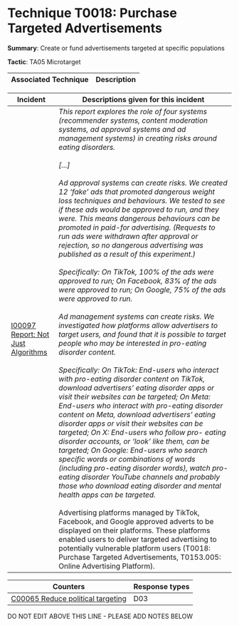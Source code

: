 # Technique T0018: Purchase Targeted Advertisements

**Summary**: Create or fund advertisements targeted at specific populations

**Tactic**: TA05 Microtarget


| Associated Technique | Description |
| --------- | ------------------------- |



| Incident | Descriptions given for this incident |
| -------- | -------------------- |
| [I00097 Report: Not Just Algorithms](../../generated_pages/incidents/I00097.md) | <i>This report explores the role of four systems (recommender systems, content moderation systems, ad approval systems and ad management systems) in creating risks around eating disorders.<br><br>[...]<br><br>Ad approval systems can create risks. We created 12 ‘fake’ ads that promoted dangerous weight loss techniques and behaviours. We tested to see if these ads would be approved to run, and they were. This means dangerous behaviours can be promoted in paid-for advertising. (Requests to run ads were withdrawn after approval or rejection, so no dangerous advertising was published as a result of this experiment.)<br><br>Specifically: On TikTok, 100% of the ads were approved to run; On Facebook, 83% of the ads were approved to run; On Google, 75% of the ads were approved to run.<br><br>Ad management systems can create risks. We investigated how platforms allow advertisers to target users, and found that it is possible to target people who may be interested in pro-eating disorder content.<br><br>Specifically: On TikTok: End-users who interact with pro-eating disorder content on TikTok, download advertisers’ eating disorder apps or visit their websites can be targeted; On Meta: End-users who interact with pro-eating disorder content on Meta, download advertisers’ eating disorder apps or visit their websites can be targeted; On X: End-users who follow pro- eating disorder accounts, or ‘look’ like them, can be targeted; On Google: End-users who search specific words or combinations of words (including pro-eating disorder words), watch pro-eating disorder YouTube channels and probably those who download eating disorder and mental health apps can be targeted.</i><br><br>Advertising platforms managed by TikTok, Facebook, and Google approved adverts to be displayed on their platforms. These platforms enabled users to deliver targeted advertising to potentially vulnerable platform users (T0018: Purchase Targeted Advertisements, T0153.005: Online Advertising Platform). |



| Counters | Response types |
| -------- | -------------- |
| [C00065 Reduce political targeting](../../generated_pages/counters/C00065.md) | D03 |


DO NOT EDIT ABOVE THIS LINE - PLEASE ADD NOTES BELOW